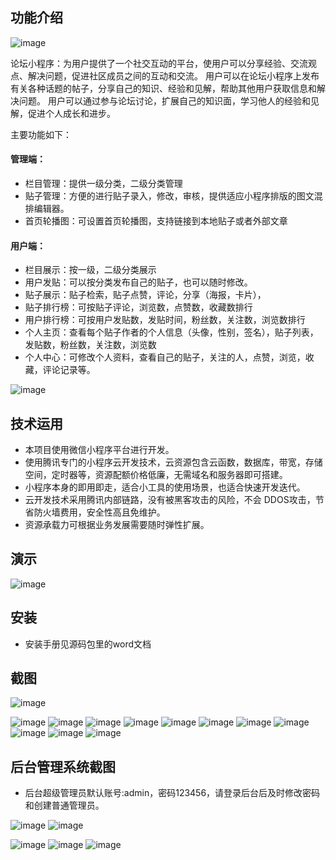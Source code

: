 ## 功能介绍 

 ![image](https://github.com/wananmiao2000/SmartForum/assets/97373362/68b8d7aa-1603-462d-8498-f93a34771a98)


 论坛小程序：为用户提供了一个社交互动的平台，使用户可以分享经验、交流观点、解决问题，促进社区成员之间的互动和交流。 用户可以在论坛小程序上发布有关各种话题的帖子，分享自己的知识、经验和见解，帮助其他用户获取信息和解决问题。 用户可以通过参与论坛讨论，扩展自己的知识面，学习他人的经验和见解，促进个人成长和进步。

主要功能如下：
#### 管理端：
- 栏目管理：提供一级分类，二级分类管理
- 贴子管理：方便的进行贴子录入，修改，审核，提供适应小程序排版的图文混排编辑器。
- 首页轮播图：可设置首页轮播图，支持链接到本地贴子或者外部文章

#### 用户端：
- 栏目展示：按一级，二级分类展示
- 用户发贴：可以按分类发布自己的贴子，也可以随时修改。
- 贴子展示：贴子检索，贴子点赞，评论，分享（海报，卡片），
- 贴子排行榜：可按贴子评论，浏览数，点赞数，收藏数排行
- 用户排行榜：可按用户发贴数，发贴时间，粉丝数，关注数，浏览数排行
- 个人主页：查看每个贴子作者的个人信息（头像，性别，签名），贴子列表，发贴数，粉丝数，关注数，浏览数
- 个人中心：可修改个人资料，查看自己的贴子，关注的人，点赞，浏览，收藏，评论记录等。

 ![image](https://github.com/wananmiao2000/SmartForum/assets/97373362/bc82da86-e915-450d-bb1e-29d69a0a520b)


## 技术运用
- 本项目使用微信小程序平台进行开发。
- 使用腾讯专门的小程序云开发技术，云资源包含云函数，数据库，带宽，存储空间，定时器等，资源配额价格低廉，无需域名和服务器即可搭建。
- 小程序本身的即用即走，适合小工具的使用场景，也适合快速开发迭代。
- 云开发技术采用腾讯内部链路，没有被黑客攻击的风险，不会 DDOS攻击，节省防火墙费用，安全性高且免维护。
- 资源承载力可根据业务发展需要随时弹性扩展。   



## 演示 
  ![image](https://github.com/wananmiao2000/SmartForum/assets/97373362/7a084fcf-bc4f-4ac8-8ad7-4961c05fee5d)


## 安装

- 安装手册见源码包里的word文档 



## 截图
![image](https://github.com/wananmiao2000/SmartForum/assets/97373362/3ba37755-ec44-408e-b01c-d3368a171619)

 ![image](https://github.com/wananmiao2000/SmartForum/assets/97373362/8b31ea79-82e2-4dcb-bc2c-31a1a7ddc50c)
![image](https://github.com/wananmiao2000/SmartForum/assets/97373362/23dd2350-c2f6-43b3-8319-389ed20d745b)
![image](https://github.com/wananmiao2000/SmartForum/assets/97373362/0391a715-efb9-43ad-b88b-71a58d4249a4)
![image](https://github.com/wananmiao2000/SmartForum/assets/97373362/b884af7b-8f0b-4c6c-8e79-6dbc7be49e33)
![image](https://github.com/wananmiao2000/SmartForum/assets/97373362/88ee7205-5e93-4f8c-846d-45e34dd9c002)
![image](https://github.com/wananmiao2000/SmartForum/assets/97373362/d870bfa6-bcd4-4584-a326-2913e3254c50)
![image](https://github.com/wananmiao2000/SmartForum/assets/97373362/27395f56-ad13-47d3-b068-f0742ed73ddf)
![image](https://github.com/wananmiao2000/SmartForum/assets/97373362/ee89181c-988d-4c81-8192-13234eabb1d5)
![image](https://github.com/wananmiao2000/SmartForum/assets/97373362/e766b964-2342-4b6d-aff1-1a6325b9bf47)
![image](https://github.com/wananmiao2000/SmartForum/assets/97373362/ee983578-15b1-4a8d-a76d-7bf2f57a7140)
![image](https://github.com/wananmiao2000/SmartForum/assets/97373362/95113883-a9c7-4832-80ad-99aaa473396e)


## 后台管理系统截图 
- 后台超级管理员默认账号:admin，密码123456，请登录后台后及时修改密码和创建普通管理员。

 ![image](https://github.com/wananmiao2000/SmartForum/assets/97373362/60a9abd2-ef02-4a2c-85dd-a5b6bc151882)
![image](https://github.com/wananmiao2000/SmartForum/assets/97373362/8e747bd9-fe2f-4d53-9aa0-916df1fce589)

![image](https://github.com/wananmiao2000/SmartForum/assets/97373362/dd5339a2-bda8-4226-837d-a0e5a557510b)
![image](https://github.com/wananmiao2000/SmartForum/assets/97373362/1f5d7486-0204-40f6-b358-d79346f949c5)
![image](https://github.com/wananmiao2000/SmartForum/assets/97373362/644a7c55-a849-4f32-aa8d-915e40e45872)
